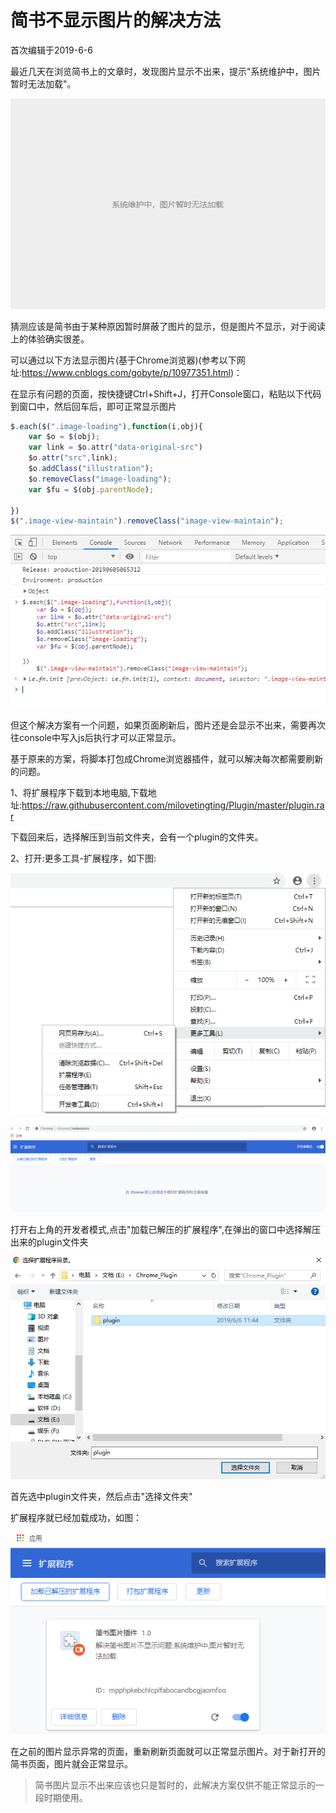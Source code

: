 # 简书不显示图片的解决方法

首次编辑于2019-6-6

最近几天在浏览简书上的文章时，发现图片显示不出来，提示"系统维护中，图片暂时无法加载"。

![系统维护中，图片暂时无法加载](./images/error.png)

猜测应该是简书由于某种原因暂时屏蔽了图片的显示，但是图片不显示，对于阅读上的体验确实很差。

可以通过以下方法显示图片(基于Chrome浏览器)(参考以下网址:<https://www.cnblogs.com/gobyte/p/10977351.html>)：

在显示有问题的页面，按快捷键Ctrl+Shift+J，打开Console窗口，粘贴以下代码到窗口中，然后回车后，即可正常显示图片

```js
$.each($(".image-loading"),function(i,obj){
    var $o = $(obj);
    var link = $o.attr("data-original-src")
    $o.attr("src",link);
    $o.addClass("illustration");
    $o.removeClass("image-loading");
    var $fu = $(obj.parentNode);

})
$(".image-view-maintain").removeClass("image-view-maintain");
```

![console](./images/console.png)

但这个解决方案有一个问题，如果页面刷新后，图片还是会显示不出来，需要再次往console中写入js后执行才可以正常显示。

基于原来的方案，将脚本打包成Chrome浏览器插件，就可以解决每次都需要刷新的问题。

1、将扩展程序下载到本地电脑,下载地址:<https://raw.githubusercontent.com/milovetingting/Plugin/master/plugin.rar>

下载回来后，选择解压到当前文件夹，会有一个plugin的文件夹。

2、打开:更多工具-扩展程序，如下图:

![扩展程序](./images/plugin1.png)

![扩展程序](./images/plugin2.png)

打开右上角的开发者模式,点击"加载已解压的扩展程序",在弹出的窗口中选择解压出来的plugin文件夹

![扩展程序](./images/plugin3.png)

首先选中plugin文件夹，然后点击"选择文件夹"

扩展程序就已经加载成功，如图：

![扩展程序](./images/plugin4.png)

在之前的图片显示异常的页面，重新刷新页面就可以正常显示图片。对于新打开的简书页面，图片就会正常显示。

> 简书图片显示不出来应该也只是暂时的，此解决方案仅供不能正常显示的一段时期使用。
